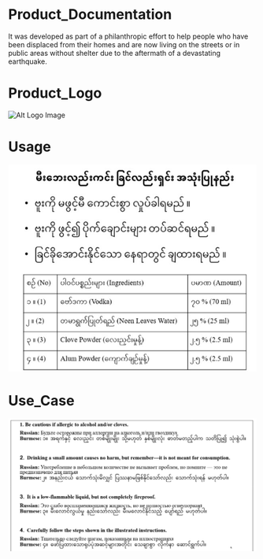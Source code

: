 # Product_Documentation
It was developed as part of a philanthropic effort to help people who have been displaced from their homes and are now living on the streets or in public areas without shelter due to the aftermath of a devastating earthquake.
# Product_Logo
![Alt Logo Image](Asset/logo.jpg)
# Usage 
![Alt Usage Image](Asset/Usage.jpg)
# Use_Case
![Alt Use Case Image](Asset/usecase.jpg)
